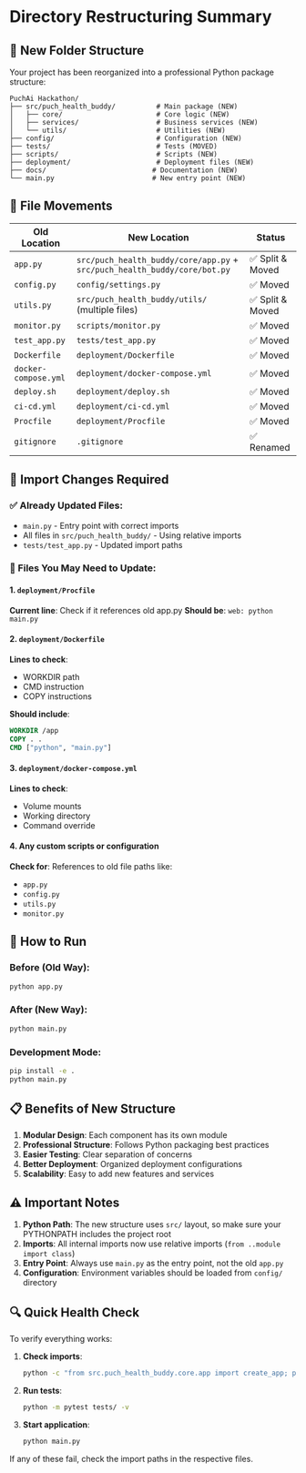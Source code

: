 # Directory Restructuring Summary

## 📁 New Folder Structure

Your project has been reorganized into a professional Python package structure:

```
PuchAi Hackathon/
├── src/puch_health_buddy/          # Main package (NEW)
│   ├── core/                       # Core logic (NEW)
│   ├── services/                   # Business services (NEW)
│   └── utils/                      # Utilities (NEW)
├── config/                         # Configuration (NEW)
├── tests/                          # Tests (MOVED)
├── scripts/                        # Scripts (NEW)
├── deployment/                     # Deployment files (NEW)
├── docs/                          # Documentation (NEW)
└── main.py                        # New entry point (NEW)
```

## 🔄 File Movements

| Old Location | New Location | Status |
|-------------|-------------|---------|
| `app.py` | `src/puch_health_buddy/core/app.py` + `src/puch_health_buddy/core/bot.py` | ✅ Split & Moved |
| `config.py` | `config/settings.py` | ✅ Moved |
| `utils.py` | `src/puch_health_buddy/utils/` (multiple files) | ✅ Split & Moved |
| `monitor.py` | `scripts/monitor.py` | ✅ Moved |
| `test_app.py` | `tests/test_app.py` | ✅ Moved |
| `Dockerfile` | `deployment/Dockerfile` | ✅ Moved |
| `docker-compose.yml` | `deployment/docker-compose.yml` | ✅ Moved |
| `deploy.sh` | `deployment/deploy.sh` | ✅ Moved |
| `ci-cd.yml` | `deployment/ci-cd.yml` | ✅ Moved |
| `Procfile` | `deployment/Procfile` | ✅ Moved |
| `gitignore` | `.gitignore` | ✅ Renamed |

## 📝 Import Changes Required

### ✅ Already Updated Files:
- `main.py` - Entry point with correct imports
- All files in `src/puch_health_buddy/` - Using relative imports
- `tests/test_app.py` - Updated import paths

### 🔧 Files You May Need to Update:

#### 1. `deployment/Procfile`
**Current line**: Check if it references old app.py
**Should be**: `web: python main.py`

#### 2. `deployment/Dockerfile`
**Lines to check**: 
- WORKDIR path
- CMD instruction
- COPY instructions

**Should include**:
```dockerfile
WORKDIR /app
COPY . .
CMD ["python", "main.py"]
```

#### 3. `deployment/docker-compose.yml`
**Lines to check**:
- Volume mounts
- Working directory
- Command override

#### 4. Any custom scripts or configuration
**Check for**: References to old file paths like:
- `app.py`
- `config.py` 
- `utils.py`
- `monitor.py`

## 🚀 How to Run

### Before (Old Way):
```bash
python app.py
```

### After (New Way):
```bash
python main.py
```

### Development Mode:
```bash
pip install -e .
python main.py
```

## 📋 Benefits of New Structure

1. **Modular Design**: Each component has its own module
2. **Professional Structure**: Follows Python packaging best practices
3. **Easier Testing**: Clear separation of concerns
4. **Better Deployment**: Organized deployment configurations
5. **Scalability**: Easy to add new features and services

## ⚠️ Important Notes

1. **Python Path**: The new structure uses `src/` layout, so make sure your PYTHONPATH includes the project root
2. **Imports**: All internal imports now use relative imports (`from ..module import class`)
3. **Entry Point**: Always use `main.py` as the entry point, not the old `app.py`
4. **Configuration**: Environment variables should be loaded from `config/` directory

## 🔍 Quick Health Check

To verify everything works:

1. **Check imports**:
   ```bash
   python -c "from src.puch_health_buddy.core.app import create_app; print('✅ Imports working')"
   ```

2. **Run tests**:
   ```bash
   python -m pytest tests/ -v
   ```

3. **Start application**:
   ```bash
   python main.py
   ```

If any of these fail, check the import paths in the respective files.
